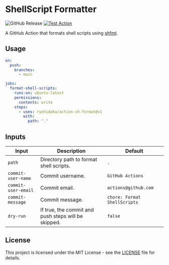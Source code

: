 # ShellScript Formatter

![GitHub Release](https://img.shields.io/github/v/release/ryohidaka/action-sh-format)
[![Test Action](https://github.com/ryohidaka/action-sh-format/actions/workflows/test.yml/badge.svg)](https://github.com/ryohidaka/action-sh-format/actions/workflows/test.yml)

A GitHub Action that formats shell scripts using [shfmt](https://github.com/mvdan/sh).

## Usage

```yml
on:
  push:
    branches:
      - main

jobs:
  format-shell-scripts:
    runs-on: ubuntu-latest
    permissions:
      contents: write
    steps:
      - uses: ryohidaka/action-sh-format@v1
        with:
          path: "."
```

## Inputs

| Input               | Description                                         | Default                      |
| ------------------- | --------------------------------------------------- | ---------------------------- |
| `path`              | Directory path to format shell scripts.             | `.`                          |
| `commit-user-name`  | Commit username.                                    | `GitHub Actions`             |
| `commit-user-email` | Commit email.                                       | `actions@github.com`         |
| `commit-message`    | Commit message.                                     | `chore: Format ShellScripts` |
| `dry-run`           | If true, the commit and push steps will be skipped. | `false`                      |

## License

This project is licensed under the MIT License - see the [LICENSE](LICENSE) file for details.
